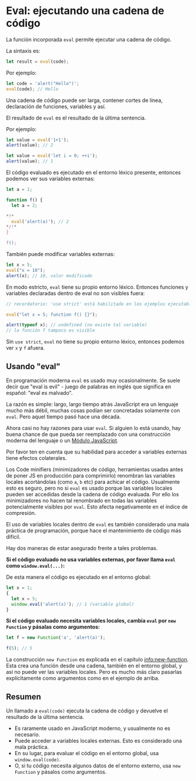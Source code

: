 # Eval: ejecutando una cadena de código

La función incorporada `eval` permite ejecutar una cadena de código.

La sintaxis es:

```js
let result = eval(code);
```

Por ejemplo:

```js run
let code = 'alert("Hello")';
eval(code); // Hello
```

Una cadena de código puede ser larga, contener cortes de línea, declaración de funciones, variables y así.

El resultado de `eval` es el resultado de la última sentencia.

Por ejemplo:
```js run
let value = eval('1+1');
alert(value); // 2
```

```js run
let value = eval('let i = 0; ++i');
alert(value); // 1
```

El código evaluado es ejecutado en el entorno léxico presente, entonces podemos ver sus variables externas:

```js run no-beautify
let a = 1;

function f() {
  let a = 2;

*!*
  eval('alert(a)'); // 2
*/!*
}

f();
```

También puede modificar variables externas:

```js untrusted refresh run
let x = 5;
eval("x = 10");
alert(x); // 10, valor modificado
```

En modo estricto, `eval` tiene su propio entorno léxico. Entonces funciones y variables declaradas dentro de eval no son visibles fuera:

```js untrusted refresh run
// recordatorio: 'use strict' está habilitado en los ejemplos ejecutables por defecto

eval("let x = 5; function f() {}");

alert(typeof x); // undefined (no existe tal variable)
// la función f tampoco es visible
```

Sin `use strict`, `eval` no tiene su propio entorno léxico, entonces podemos ver `x` y `f` afuera.

## Usando "eval"

En programación moderna `eval` es usado muy ocasionalmente. Se suele decir que "eval is evil" - juego de palabras en inglés que significa en español: "eval es malvado".

La razón es simple: largo, largo tiempo atrás JavaScript era un lenguaje mucho más débil, muchas cosas podían ser concretadas solamente con `eval`. Pero aquel tiempo pasó hace una década.

Ahora casi no hay razones para usar `eval`. Si alguien lo está usando, hay buena chance de que pueda ser reemplazado con una construcción moderna del lenguaje o un [Módulo JavaScript](info:modules).

Por favor ten en cuenta que su habilidad para acceder a variables externas tiene efectos colaterales.

Los Code minifiers (minimizadores de código, herramientas usadas antes de poner JS en producción para comprimirlo) renombran las variables locales acortándolas (como `a`, `b` etc) para achicar el código. Usualmente esto es seguro, pero no si `eval` es usado porque las variables locales pueden ser accedidas desde la cadena de código evaluada. Por ello los minimizadores no hacen tal renombrado en todas las variables potencialmente visibles por `eval`. Esto afecta negativamente en el índice de compresión.

El uso de variables locales dentro de `eval` es también considerado una mala práctica de programación, porque hace el mantenimiento de código más difícil.

Hay dos maneras de estar asegurado frente a tales problemas.

**Si el código evaluado no usa variables externas, por favor llama `eval` como `window.eval(...)`:**

De esta manera el código es ejecutado en el entorno global:

```js untrusted refresh run
let x = 1;
{
  let x = 5;
  window.eval('alert(x)'); // 1 (variable global)
}
```

**Si el código evaluado necesita variables locales, cambia `eval` por `new Function` y pásalas como argumentos:**

```js run
let f = new Function('a', 'alert(a)');

f(5); // 5
```

La construcción `new Function` es explicada en el capítulo <info:new-function>. Esta crea una función desde una cadena, también en el entorno global, y así no puede ver las variables locales. Pero es mucho más claro pasarlas explícitamente como argumentos como en el ejemplo de arriba.

## Resumen

Un llamado a `eval(code)` ejecuta la cadena de código y devuelve el resultado de la última sentencia.
- Es raramente usado en JavaScript moderno, y usualmente no es necesario.
- Puede acceder a variables locales externas. Esto es considerado una mala práctica.
- En su lugar, para evaluar el código en el entorno global, usa `window.eval(code)`.
- O, si tu código necesita algunos datos de el entorno externo, usa `new Function` y pásalos como argumentos.
